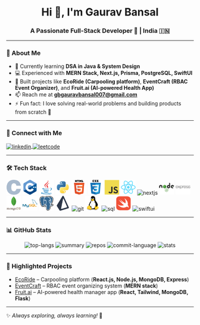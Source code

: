 <h1 align="center">Hi 👋, I'm Gaurav Bansal</h1>
<h3 align="center">A Passionate Full-Stack Developer 🚀 | India 🇮🇳</h3>

---

### 🌟 About Me
- 🌱 Currently learning **DSA in Java & System Design**  
- 💻 Experienced with **MERN Stack, Next.js, Prisma, PostgreSQL, SwiftUI**  
- 🔭 Built projects like **EcoRide (Carpooling platform)**, **EventCraft (RBAC Event Organizer)**, and **Fruit.ai (AI-powered Health App)**  
- 📫 Reach me at **gbgauravbansal007@gmail.com**  
- ⚡ Fun fact: I love solving real-world problems and building products from scratch 🚀  

---

### 🤝 Connect with Me
<p align="left">
<a href="https://linkedin.com/in/gaurav-bansal-202751224/" target="blank">
  <img align="center" src="https://raw.githubusercontent.com/rahuldkjain/github-profile-readme-generator/master/src/images/icons/Social/linked-in-alt.svg" alt="linkedin" height="30" width="40" />
</a>
<a href="https://leetcode.com/gbgaurav007" target="blank">
  <img align="center" src="https://raw.githubusercontent.com/rahuldkjain/github-profile-readme-generator/master/src/images/icons/Social/leet-code.svg" alt="leetcode" height="30" width="40" />
</a>
</p>

---

### 🛠️ Tech Stack
<p align="left">
  <!-- Core -->
  <img src="https://raw.githubusercontent.com/devicons/devicon/master/icons/c/c-original.svg" alt="c" width="40" height="40"/>
  <img src="https://raw.githubusercontent.com/devicons/devicon/master/icons/cplusplus/cplusplus-original.svg" alt="cplusplus" width="40" height="40"/>
  <img src="https://raw.githubusercontent.com/devicons/devicon/master/icons/java/java-original.svg" alt="java" width="40" height="40"/>
  <img src="https://raw.githubusercontent.com/devicons/devicon/master/icons/python/python-original.svg" alt="python" width="40" height="40"/>

  <!-- Web -->
  <img src="https://raw.githubusercontent.com/devicons/devicon/master/icons/html5/html5-original-wordmark.svg" alt="html" width="40" height="40"/>
  <img src="https://raw.githubusercontent.com/devicons/devicon/master/icons/css3/css3-original-wordmark.svg" alt="css" width="40" height="40"/>
  <img src="https://raw.githubusercontent.com/devicons/devicon/master/icons/javascript/javascript-original.svg" alt="javascript" width="40" height="40"/>
  <img src="https://raw.githubusercontent.com/devicons/devicon/master/icons/react/react-original.svg" alt="react" width="40" height="40"/>
  <img src="https://skillicons.dev/icons?i=nextjs" alt="nextjs" width="40" height="40"/>
  <img src="https://raw.githubusercontent.com/devicons/devicon/master/icons/nodejs/nodejs-original-wordmark.svg" alt="nodejs" width="40" height="40"/>
  <img src="https://raw.githubusercontent.com/devicons/devicon/master/icons/express/express-original-wordmark.svg" alt="express" width="40" height="40"/>

  <!-- Databases -->
  <img src="https://raw.githubusercontent.com/devicons/devicon/master/icons/mongodb/mongodb-original-wordmark.svg" alt="mongodb" width="40" height="40"/>
  <img src="https://raw.githubusercontent.com/devicons/devicon/master/icons/mysql/mysql-original-wordmark.svg" alt="mysql" width="40" height="40"/>
  <img src="https://raw.githubusercontent.com/devicons/devicon/master/icons/postgresql/postgresql-original.svg" alt="postgresql" width="40" height="40"/>
  <img src="https://raw.githubusercontent.com/devicons/devicon/master/icons/prisma/prisma-original.svg" alt="prisma" width="40" height="40"/>

  <!-- Tools -->
  <img src="https://www.vectorlogo.zone/logos/git-scm/git-scm-icon.svg" alt="git" width="40" height="40"/>
  <img src="https://raw.githubusercontent.com/devicons/devicon/master/icons/linux/linux-original.svg" alt="linux" width="40" height="40"/>
  <img src="https://www.svgrepo.com/show/303229/microsoft-sql-server-logo.svg" alt="sql" width="40" height="40"/>

  <!-- iOS -->
  <img src="https://raw.githubusercontent.com/devicons/devicon/master/icons/swift/swift-original.svg" alt="swift" width="40" height="40"/>
  <img src="https://upload.wikimedia.org/wikipedia/commons/3/3c/Logo_of_SwiftUI.svg" alt="swiftui" width="40" height="40"/>
</p>

---

### 📊 GitHub Stats
<p align="center">
  <!-- Top Languages -->
  <img src="https://github-readme-stats.vercel.app/api/top-langs/?username=gbgaurav007&layout=compact&langs_count=8&theme=radical&count_private=true" alt="top-langs" />
  <img src="https://github-profile-summary-cards.vercel.app/api/cards/profile-details?username=gbgaurav007&theme=radical" alt="summary"/>
<img src="https://github-profile-summary-cards.vercel.app/api/cards/repos-per-language?username=gbgaurav007&theme=radical" alt="repos"/>
<img src="https://github-profile-summary-cards.vercel.app/api/cards/most-commit-language?username=gbgaurav007&theme=radical" alt="commit-language"/>
<img src="https://github-profile-summary-cards.vercel.app/api/cards/stats?username=gbgaurav007&theme=radical" alt="stats"/>
</p>

---

### 🚀 Highlighted Projects
- [EcoRide](https://github.com/gbgaurav007) – Carpooling platform (**React.js, Node.js, MongoDB, Express**)  
- [EventCraft](https://github.com/gbgaurav007) – RBAC event organizing system (**MERN stack**)  
- [Fruit.ai](https://github.com/gbgaurav007) – AI-powered health manager app (**React, Tailwind, MongoDB, Flask**)  

---

✨ *Always exploring, always learning!* 🚀
